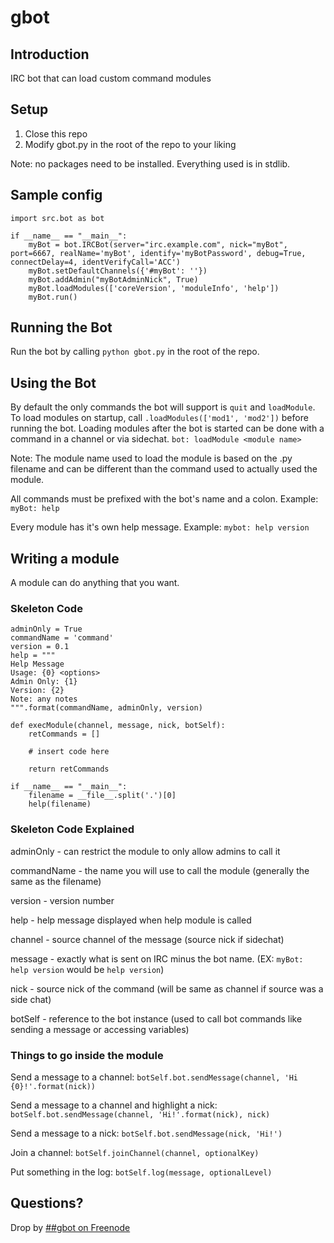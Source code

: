 # gbot

## Introduction

IRC bot that can load custom command modules

## Setup

1. Close this repo
2. Modify gbot.py in the root of the repo to your liking

Note: no packages need to be installed.  Everything used is in stdlib.

## Sample config

	import src.bot as bot

	if __name__ == "__main__":
	    myBot = bot.IRCBot(server="irc.example.com", nick="myBot", port=6667, realName='myBot', identify='myBotPassword', debug=True, connectDelay=4, identVerifyCall='ACC')
	    myBot.setDefaultChannels({'#myBot': ''})
	    myBot.addAdmin("myBotAdminNick", True)
	    myBot.loadModules(['coreVersion', 'moduleInfo', 'help'])
	    myBot.run()

## Running the Bot

Run the bot by calling `python gbot.py` in the root of the repo.

## Using the Bot

By default the only commands the bot will support is `quit` and `loadModule`.  
To load modules on startup, call `.loadModules(['mod1', 'mod2'])` before running the bot.
Loading modules after the bot is started can be done with a command in a channel or via sidechat. `bot: loadModule <module name>`

Note: The module name used to load the module is based on the .py filename and can be different than the command used to actually used the module.

All commands must be prefixed with the bot's name and a colon.  Example: `myBot: help`

Every module has it's own help message.  Example: `mybot: help version`

## Writing a module

A module can do anything that you want.

### Skeleton Code

	adminOnly = True
	commandName = 'command'
	version = 0.1
	help = """
	Help Message
	Usage: {0} <options>
	Admin Only: {1}
	Version: {2}
	Note: any notes
	""".format(commandName, adminOnly, version)

	def execModule(channel, message, nick, botSelf):
	    retCommands = []

	    # insert code here

	    return retCommands

	if __name__ == "__main__":
	    filename = __file__.split('.')[0]
	    help(filename)

### Skeleton Code Explained

adminOnly - can restrict the module to only allow admins to call it

commandName - the name you will use to call the module (generally the same as the filename)

version - version number

help - help message displayed when help module is called

channel - source channel of the message (source nick if sidechat)

message - exactly what is sent on IRC minus the bot name.  (EX: `myBot: help version` would be `help version`)

nick - source nick of the command (will be same as channel if source was a side chat)

botSelf - reference to the bot instance (used to call bot commands like sending a message or accessing variables)

### Things to go inside the module

Send a message to a channel: `botSelf.bot.sendMessage(channel, 'Hi {0}!'.format(nick))`

Send a message to a channel and highlight a nick: `botSelf.bot.sendMessage(channel, 'Hi!'.format(nick), nick)`

Send a message to a nick: `botSelf.bot.sendMessage(nick, 'Hi!')`

Join a channel: `botSelf.joinChannel(channel, optionalKey)`

Put something in the log: `botSelf.log(message, optionalLevel)`

## Questions?

Drop by [##gbot on Freenode](http://webchat.freenode.net/?channels=##gbot)
